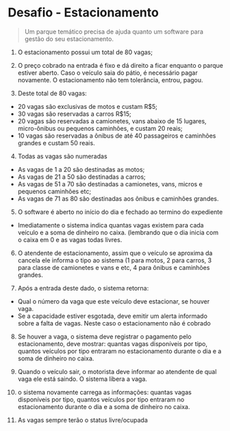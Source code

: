 # Desafio - Estacionamento
> Um parque temático precisa de ajuda quanto um software para gestão do seu estacionamento.

1. O estacionamento possui um total de 80 vagas;

2. O preço cobrado na entrada é fixo e dá direito a ficar enquanto o parque estiver aberto. Caso o veículo saia do pátio, é necessário pagar novamente. O estacionamento não tem tolerância, entrou, pagou.

3. Deste total de 80 vagas:
- 20 vagas são exclusivas de motos e custam R$5;
- 30 vagas são reservadas a carros R$15;
- 20 vagas são reservadas a camionetes, vans abaixo de 15 lugares, micro-ônibus ou pequenos caminhões, e custam 20 reais;
- 10 vagas são reservadas a ônibus de até 40 passageiros e caminhões grandes e custam 50 reais.

4. Todas as vagas são numeradas
- As vagas de 1 a 20 são destinadas as motos;
- As vagas de 21 a 50 são destinadas a carros;
- As vagas de 51 a 70 são destinadas a camionetes, vans, micros e pequenos caminhões etc;
- As vagas de 71 as 80 são destinadas aos ônibus e caminhões grandes.

5. O software é aberto no início do dia e fechado ao termino do expediente
- Imediatamente o sistema indica quantas vagas existem para cada veículo e a soma de dinheiro no caixa. (lembrando que o dia inicia com o caixa em 0 e as vagas todas livres.

6. O atendente de estacionamento, assim que o veículo se aproxima da cancela ele informa o tipo ao sistema (1 para motos, 2 para carros, 3 para classe de camionetes e vans e etc, 4 para ônibus e caminhões grandes.

7. Após a entrada deste dado, o sistema retorna:
- Qual o número da vaga que este veículo deve estacionar, se houver vaga.
- Se a capacidade estiver esgotada, deve emitir um alerta informado sobre a falta de vagas. Neste caso o estacionamento não é cobrado

8. Se houver a vaga, o sistema deve registrar o pagamento pelo estacionamento, deve mostrar: quantas vagas disponíveis por tipo, quantos veículos por tipo entraram no estacionamento durante o dia e a soma de dinheiro no caixa.

9. Quando o veículo sair,  o motorista deve informar ao atendente de qual vaga ele está saindo. O sistema libera a vaga.

10. o sistema novamente carrega as informações: quantas vagas disponíveis por tipo, quantos veículos por tipo entraram no estacionamento durante o dia e a soma de dinheiro no caixa.

11. As vagas sempre terão o status livre/ocupada